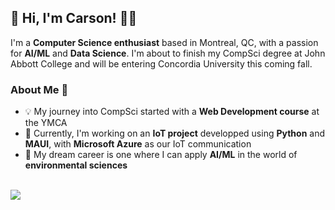 ## 👋 Hi, I'm Carson! 👨‍💻

I'm a **Computer Science enthusiast** based in Montreal, QC, with a passion for **AI/ML** and **Data Science**. I'm about to finish my CompSci degree at John Abbott College and will be entering Concordia University this coming fall.

### About Me 🌟
- 💡 My journey into CompSci started with a **Web Development course** at the YMCA
- 🌱 Currently, I'm working on an **IoT project** developped using **Python** and **MAUI**, with **Microsoft Azure** as our IoT communication
- 🎯 My dream career is one where I can apply **AI/ML** in the world of **environmental sciences**

<br />

<img src="https://komarev.com/ghpvc/?username=carsonSgit&&style=flat-square" align="center" />
